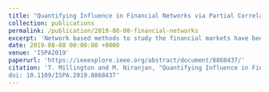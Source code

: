 ```yaml
---
title: "Quantifying Influence in Financial Networks via Partial Correlation Network Inference"
collection: publications
permalink: /publication/2019-08-08-financial-networks
excerpt: 'Network based methods to study the financial markets have been popular due to their ability to represent a complex system in a simple manner. We are interested to see if we can measure the influence between various companies by using partial correlation. Calculating partial correlation can be challenging with financial data so to rectify this we use the SPACE estimator. With this estimator we infer networks from daily S&P500 returns, study how these networks vary over time and draw parallels to the macroeconomic events that may explain the changes. We see that companies tend to have more connections to those in the same sector and some sectors tend to be more self contained than others. By measuring the centrality of the various sectors in the network we find that the financial sector is regarded as the most important for the majority of the dataset. Finally we show there is mild negative correlation between the centrality of a company and its out-of-sample risk.'
date: 2019-08-08 00:00:00 +0000
venue: 'ISPA2019'
paperurl: 'https://ieeexplore.ieee.org/abstract/document/8868437/'
citation: 'T. Millington and M. Niranjan, "Quantifying Influence in Financial Markets via Partial Correlation Network Inference," 2019 11th International Symposium on Image and Signal Processing and Analysis (ISPA), Dubrovnik, Croatia, 2019, pp. 306-311.
doi: 10.1109/ISPA.2019.8868437'
---
```

